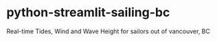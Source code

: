 # python-streamlit-sailing-bc
Real-time Tides, Wind and Wave Height for sailors out of vancouver, BC
